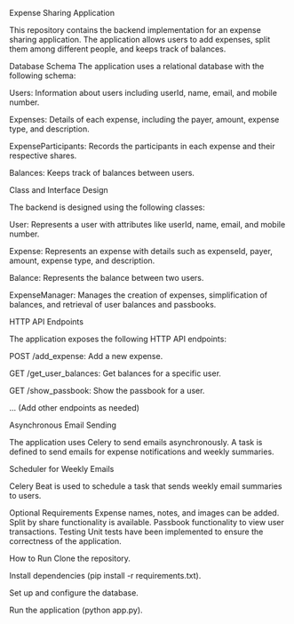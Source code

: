 Expense Sharing Application

This repository contains the backend implementation for an expense sharing application. The application allows users to add expenses, split them among different people, and keeps track of balances.



Database Schema
The application uses a relational database with the following schema:

Users: Information about users including userId, name, email, and mobile number.


Expenses: Details of each expense, including the payer, amount, expense type, and description.

ExpenseParticipants: Records the participants in each expense and their respective shares.

Balances: Keeps track of balances between users.

Class and Interface Design

The backend is designed using the following classes:

User: Represents a user with attributes like userId, name, email, and mobile number.

Expense: Represents an expense with details such as expenseId, payer, amount, expense type, and description.

Balance: Represents the balance between two users.

ExpenseManager: Manages the creation of expenses, simplification of balances, and retrieval of user balances and passbooks.

HTTP API Endpoints

The application exposes the following HTTP API endpoints:

POST /add_expense: Add a new expense.

GET /get_user_balances: Get balances for a specific user.

GET /show_passbook: Show the passbook for a user.

... (Add other endpoints as needed)




Asynchronous Email Sending

The application uses Celery to send emails asynchronously. A task is defined to send emails for expense notifications and weekly summaries.

Scheduler for Weekly Emails

Celery Beat is used to schedule a task that sends weekly email summaries to users.

Optional Requirements
 Expense names, notes, and images can be added.
 Split by share functionality is available.
 Passbook functionality to view user transactions.
Testing
Unit tests have been implemented to ensure the correctness of the application.

How to Run
Clone the repository.

Install dependencies (pip install -r requirements.txt).

Set up and configure the database.

Run the application (python app.py).
